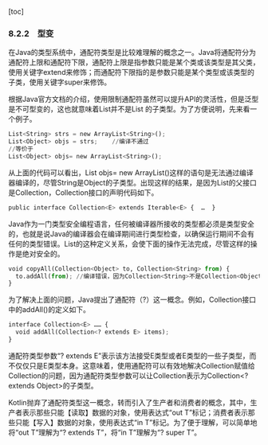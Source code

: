 [toc]

### 8.2.2　型变

在Java的类型系统中，通配符类型是比较难理解的概念之一。Java将通配符分为通配符上限和通配符下限，通配符上限是指参数只能是某个类或该类型是其父类，使用关键字extend来修饰；而通配符下限指的是参数只能是某个类型或该类型的子类，使用关键字super来修饰。

根据Java官方文档的介绍，使用限制通配符虽然可以提升API的灵活性，但是泛型是不可型变的，这也就意味着List<String>并不是List<Object> 的子类型。为了方便说明，先来看一个例子。

```python
List<String> strs = new ArrayList<String>();
List<Object> objs = strs;    //编译不通过
//等价于
List<Object> objs= new ArrayList<String>();
```

从上面的代码可以看出，List<Object> objs= new ArrayList<String>()这样的语句是无法通过编译器编译的，尽管String是Object的子类型。出现这样的结果，是因为List的父接口是Collection，Collection接口的声明代码如下。

```python
public interface Collection<E> extends Iterable<E> {  …  }
```

Java作为一门类型安全编程语言，任何被编译器所接收的类型都必须是类型安全的，也就是说Java的编译器会在编译期间进行类型检查，以确保运行期间不会有任何的类型错误。List的这种定义关系，会使下面的操作无法完成，尽管这样的操作是绝对安全的。

```python
void copyAll(Collection<Object> to, Collection<String> from) {
  to.addAll(from); //编译错误，因为Collection<String>不是Collection<Object>的子类型
}
```

为了解决上面的问题，Java提出了通配符（?）这一概念。例如，Collection接口中的addAll()的定义如下。

```python
interface Collection<E> …… {
  void addAll(Collection<? extends E> items);
}
```

通配符类型参数“? extends E”表示该方法接受E类型或者E类型的一些子类型，而不仅仅只是E类型本身。这意味着，使用通配符可以有效地解决Collection<String>赋值给Collection<Object>的问题，因为通配符类型参数可以让Collection<String>表示为Collection<? extends Object>的子类型。

Kotlin抛弃了通配符类型这一概念，转而引入了生产者和消费者的概念，其中，生产者表示那些只能【读取】数据的对象，使用表达式“out T”标记；消费者表示那些只能【写入】数据的对象，使用表达式“in T”标记。为了便于理解，可以简单地将“out T”理解为“? extends T”，将“in T”理解为“? super T”。


